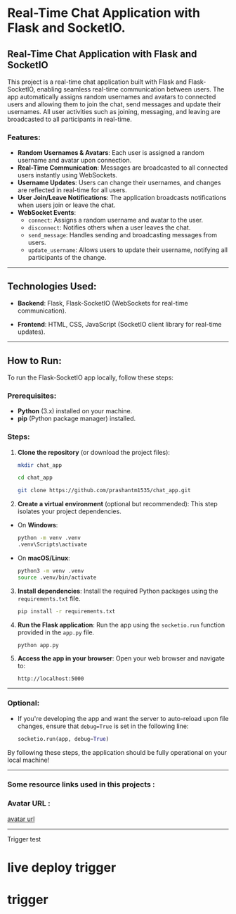 # Real-Time Chat Application with Flask and SocketIO.

## Real-Time Chat Application with Flask and SocketIO

This project is a real-time chat application built with Flask and Flask-SocketIO, enabling seamless real-time communication between users. The app automatically assigns random usernames and avatars to connected users and allowing them to join the chat, send messages and update their usernames. All user activities such as joining, messaging, and leaving are broadcasted to all participants in real-time.

### Features:
- **Random Usernames & Avatars**: Each user is assigned a random username and avatar upon connection.
- **Real-Time Communication**: Messages are broadcasted to all connected users instantly using WebSockets.
- **Username Updates**: Users can change their usernames, and changes are reflected in real-time for all users.
- **User Join/Leave Notifications**: The application broadcasts notifications when users join or leave the chat.
- **WebSocket Events**:
  - `connect`: Assigns a random username and avatar to the user.
  - `disconnect`: Notifies others when a user leaves the chat.
  - `send_message`: Handles sending and broadcasting messages from users.
  - `update_username`: Allows users to update their username, notifying all participants of the change.
---

## Technologies Used:
- **Backend**: Flask, Flask-SocketIO (WebSockets for real-time communication).

- **Frontend**: HTML, CSS, JavaScript (SocketIO client library for real-time updates).
---

## How to Run:
To run the Flask-SocketIO app locally, follow these steps:

### Prerequisites:
- **Python** (3.x) installed on your machine.
- **pip** (Python package manager) installed.

### Steps:

1. **Clone the repository** (or download the project files):

   ```bash
   mkdir chat_app
   ```

   ```bash
   cd chat_app
   ```

   ```bash
   git clone https://github.com/prashantm1535/chat_app.git
   ```

2. **Create a virtual environment** (optional but recommended): This step isolates your project dependencies.
   
- On **Windows**:
  ```bash
  python -m venv .venv
  .venv\Scripts\activate
  ```
  
- On **macOS/Linux**:
  ```bash
  python3 -m venv .venv
  source .venv/bin/activate
  ```

3. **Install dependencies**: Install the required Python packages using the `requirements.txt` file.

   ```bash
   pip install -r requirements.txt
   ```

4. **Run the Flask application**: Run the app using the `socketio.run` function provided in the `app.py` file.
   
   ```bash
   python app.py
   ```

5. **Access the app in your browser**: Open your web browser and navigate to:
   ```
   http://localhost:5000
   ```
---

### Optional:
- If you're developing the app and want the server to auto-reload upon file changes, ensure that `debug=True` is set in the following line:
   ```python
   socketio.run(app, debug=True)
   ```

By following these steps, the application should be fully operational on your local machine!

---

### Some resource links used in this projects : 

### Avatar URL :
[avatar url](https://avatar.iran.liara.run/public/boy?username=user_123)

---
Trigger test
# live deploy trigger
# trigger
